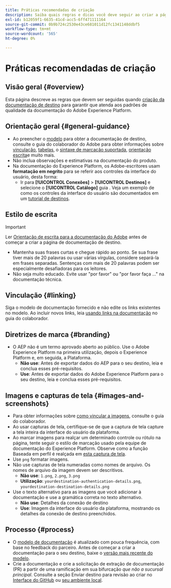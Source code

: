 ```yaml
---
title: Práticas recomendadas de criação
description: Saiba quais regras e dicas você deve seguir ao criar a página de documentação de destino, para garantir que ela atenda aos padrões de qualidade da documentação do Adobe Experience Platform.
exl-id: b12059f1-6635-41cd-acc5-6ff471111164
source-git-commit: 0b9b724c2530e43ce681011d12fc1341148ddbf5
workflow-type: tm+mt
source-wordcount: '565'
ht-degree: 0%

---
```


# Práticas recomendadas de criação

## Visão geral {#overview}

Esta página descreve as regras que devem ser seguidas quando [criação da documentação de destino](./documentation-instructions.md) para garantir que atenda aos padrões de qualidade da documentação do Adobe Experience Platform.

## Orientação geral {#general-guidance}

* Ao preencher o [modelo](./self-service-template.md) para obter a documentação de destino, consulte o guia do colaborador do Adobe para obter informações sobre [vinculação](https://experienceleague.adobe.com/docs/contributor/contributor-guide/writing-essentials/linking.html?lang=en), [tabelas](https://experienceleague.adobe.com/docs/contributor/contributor-guide/writing-essentials/markdown.html?lang=en#tables), o [sintaxe de marcação suportada](https://experienceleague.adobe.com/docs/contributor/contributor-guide/writing-essentials/markdown.html?lang=en), [orientação escrita](https://experienceleague.adobe.com/docs/contributor/contributor-guide/writing-essentials/general-writing-guidance.html?lang=en)e muito mais.
* Não inclua observações e estimativas na documentação do produto.
* Na documentação do Experience Platform, os Adobe-escritores usam **formatação em negrito** para se referir aos controles da interface do usuário, desta forma:
   * Ir para **[!UICONTROL Conexões]** > **[!UICONTROL Destinos]** e selecione o **[!UICONTROL Catálogo]** guia . Veja um exemplo de como os controles da interface do usuário são documentados em um [tutorial de destinos](https://experienceleague.adobe.com/docs/experience-platform/destinations/ui/activate/activate-batch-profile-destinations.html?lang=en#select-destination).

## Estilo de escrita

>[!IMPORTANT]
>
>Ler [Orientação de escrita para a documentação do Adobe](https://experienceleague.adobe.com/docs/contributor/contributor-guide/writing-essentials/general-writing-guidance.html?lang=en) antes de começar a criar a página de documentação de destino.

* Mantenha suas frases curtas e chegue rápido ao ponto. Se sua frase tiver mais de 20 palavras ou usar várias vírgulas, considere separá-la em frases separadas. Sentenças com mais de 20 palavras podem ser especialmente desafiadoras para os leitores.
* Não seja muito educado. Evite usar &quot;por favor&quot; ou &quot;por favor faça ...&quot; na documentação técnica.

## Vinculação {#linking}

Siga o modelo de documentação fornecido e não edite os links existentes no modelo. Ao incluir novos links, leia [usando links na documentação](https://experienceleague.adobe.com/docs/contributor/contributor-guide/writing-essentials/linking.html?lang=en) no guia do colaborador.

## Diretrizes de marca {#branding}

* O AEP não é um termo aprovado aberto ao público. Use o Adobe Experience Platform na primeira utilização, depois o Experience Platform e, em seguida, a Plataforma.
   * **Não use**: Antes de exportar dados do AEP para o seu destino, leia e conclua esses pré-requisitos.
   * **Use**: Antes de exportar dados do Adobe Experience Platform para o seu destino, leia e conclua esses pré-requisitos.

## Imagens e capturas de tela {#images-and-screenshots}

* Para obter informações sobre [como vincular a imagens](https://experienceleague.adobe.com/docs/contributor/contributor-guide/writing-essentials/markdown.html?lang=en#images), consulte o guia do colaborador.
* Ao usar capturas de tela, certifique-se de que a captura de tela capture a tela inteira da interface do usuário da plataforma.
* Ao marcar imagens para realçar um determinado controle ou rótulo na página, tente seguir o estilo de marcação usado pela equipe de documentação do Experience Platform. Observe como a função Baseada em perfil é realçada em [esta captura de tela](/help/destinations/catalog/cloud-storage/amazon-s3.md#export-type-frequency).
* Use `png` formatar imagens.
* Não use capturas de tela numeradas como nomes de arquivo. Os nomes de arquivo da imagem devem ser descritivos.
   * **Não use**: `1.png`, `2.png`, `3.png`
   * **Utilização**: `yourdestination-authentication-details.png`, `yourdestination-destination-details.png`
* Use o texto alternativo para as imagens que você adicionar à documentação e use a gramática correta no texto alternativo.
   * **Não use**: Detalhes da conexão de destino
   * **Use**: Imagem da interface do usuário da plataforma, mostrando os detalhes da conexão de destino preenchidos.

## Processo {#process}

* O [modelo de documentação](./self-service-template.md) é atualizado com pouca frequência, com base no feedback do parceiro. Antes de começar a criar a documentação para o seu destino, baixe o [versão mais recente do modelo](/help/destinations/destination-sdk/docs-framework/assets/yourdestination-template.zip).
* Crie a documentação e crie a solicitação de extração de documentação (PR) a partir de uma ramificação em sua bifurcação *que não a sucursal principal*. Consulte a seção Enviar destino para revisão ao criar no [Interface do GitHub](./use-github-interface-to-create-documentation.md#submit-review) ou [seu ambiente local](./work-in-local-environment.md#submit-review).
